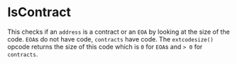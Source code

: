 # IsContract

This checks if an `address` is a contract or an `EOA` by looking at the size of the code. `EOA`s do not have code, `contracts` have code. The `extcodesize()` opcode returns the size of this code which is `0` for `EOA`s and `> 0` for `contracts`.